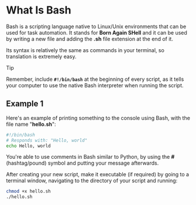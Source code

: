 # What Is Bash
Bash is a scripting language native to Linux/Unix environments that can be used for task automation. It stands for **Born Again SHell** and it can be used by writing a new file and adding the **.sh** file extension at the end of it.

Its syntax is relatively the same as commands in your terminal, so translation is extremely easy.

> [!TIP]
> Remember, include **`#!/bin/bash`** at the beginning of every script, as it tells your computer to use the native Bash interpreter when running the script.

## Example 1
Here's an example of printing something to the console using Bash, with the file name "**hello.sh**":
```bash
#!/bin/bash
# Responds with: "Hello, world"
echo Hello, world
```

You're able to use comments in Bash similar to Python, by using the **#** (hashtag/pound) symbol and putting your message afterwards.

After creating your new script, make it executable (if required) by going to a terminal window, navigating to the directory of your script and running:
```bash
chmod +x hello.sh
./hello.sh
```
